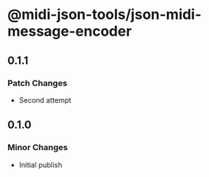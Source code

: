 # @midi-json-tools/json-midi-message-encoder

## 0.1.1

### Patch Changes

- Second attempt

## 0.1.0

### Minor Changes

- Initial publish
